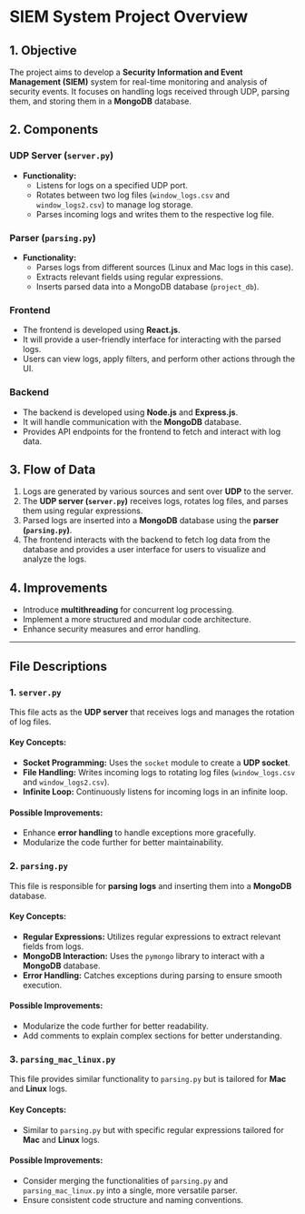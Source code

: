 # SIEM System Project Overview

## 1. Objective

The project aims to develop a **Security Information and Event Management (SIEM)** system for real-time monitoring and analysis of security events. It focuses on handling logs received through UDP, parsing them, and storing them in a **MongoDB** database.

## 2. Components

### UDP Server (`server.py`)
- **Functionality:**
  - Listens for logs on a specified UDP port.
  - Rotates between two log files (`window_logs.csv` and `window_logs2.csv`) to manage log storage.
  - Parses incoming logs and writes them to the respective log file.

### Parser (`parsing.py`)
- **Functionality:**
  - Parses logs from different sources (Linux and Mac logs in this case).
  - Extracts relevant fields using regular expressions.
  - Inserts parsed data into a MongoDB database (`project_db`).

### Frontend 
- The frontend is developed using **React.js**.
- It will provide a user-friendly interface for interacting with the parsed logs.
- Users can view logs, apply filters, and perform other actions through the UI.

### Backend 
- The backend is developed using **Node.js** and **Express.js**.
- It will handle communication with the **MongoDB** database.
- Provides API endpoints for the frontend to fetch and interact with log data.

## 3. Flow of Data
1. Logs are generated by various sources and sent over **UDP** to the server.
2. The **UDP server (`server.py`)** receives logs, rotates log files, and parses them using regular expressions.
3. Parsed logs are inserted into a **MongoDB** database using the **parser (`parsing.py`)**.
4. The frontend interacts with the backend to fetch log data from the database and provides a user interface for users to visualize and analyze the logs.

## 4. Improvements
- Introduce **multithreading** for concurrent log processing.
- Implement a more structured and modular code architecture.
- Enhance security measures and error handling.

---

## File Descriptions

### 1. `server.py`
This file acts as the **UDP server** that receives logs and manages the rotation of log files.

#### Key Concepts:
- **Socket Programming:** Uses the `socket` module to create a **UDP socket**.
- **File Handling:** Writes incoming logs to rotating log files (`window_logs.csv` and `window_logs2.csv`).
- **Infinite Loop:** Continuously listens for incoming logs in an infinite loop.

#### Possible Improvements:
- Enhance **error handling** to handle exceptions more gracefully.
- Modularize the code further for better maintainability.

### 2. `parsing.py`
This file is responsible for **parsing logs** and inserting them into a **MongoDB** database.

#### Key Concepts:
- **Regular Expressions:** Utilizes regular expressions to extract relevant fields from logs.
- **MongoDB Interaction:** Uses the `pymongo` library to interact with a **MongoDB** database.
- **Error Handling:** Catches exceptions during parsing to ensure smooth execution.

#### Possible Improvements:
- Modularize the code further for better readability.
- Add comments to explain complex sections for better understanding.

### 3. `parsing_mac_linux.py`
This file provides similar functionality to `parsing.py` but is tailored for **Mac** and **Linux** logs.

#### Key Concepts:
- Similar to `parsing.py` but with specific regular expressions tailored for **Mac** and **Linux** logs.

#### Possible Improvements:
- Consider merging the functionalities of `parsing.py` and `parsing_mac_linux.py` into a single, more versatile parser.
- Ensure consistent code structure and naming conventions.
